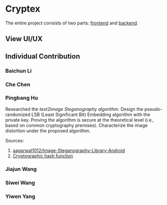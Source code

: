 # Cryptex

The entire project consists of two parts: [frontend](https://github.com/ECE4410J-Pentagram/Pentagram-Frontend) and [backend](https://github.com/ECE4410J-Pentagram/Pentagram-Backend). 

## View UI/UX

## Individual Contribution

### Baichun Li

### Che Chen

### Pingbang Hu

Researched the *text2image Steganography algorithm*. Design the pseudo-randomized LSB (Least Significant Bit) Embedding algorithm with the private key. Proving the algorithm is secure at the theoretical level (i.e., based on common cryptography premises). Characterize the image distortion under the proposed algorithm.

Sources:

1. [aagarwal1012/Image-Steganography-Library-Android](https://github.com/aagarwal1012/Image-Steganography-Library-Android)
2. [Cryptographic hash function](https://en.wikipedia.org/wiki/Cryptographic_hash_function)

### Jiajun Wang

### Siwei Wang

### Yiwen Yang

